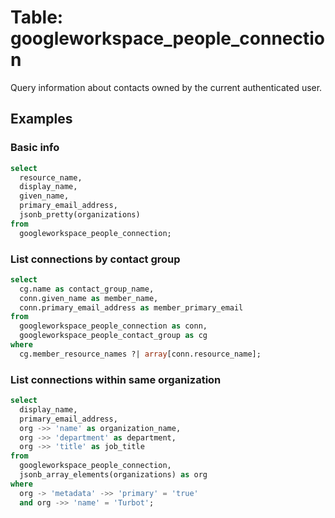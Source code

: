 # Table: googleworkspace_people_connection

Query information about contacts owned by the current authenticated user.

## Examples

### Basic info

```sql
select
  resource_name,
  display_name,
  given_name,
  primary_email_address,
  jsonb_pretty(organizations)
from
  googleworkspace_people_connection;
```

### List connections by contact group

```sql
select
  cg.name as contact_group_name,
  conn.given_name as member_name,
  conn.primary_email_address as member_primary_email
from
  googleworkspace_people_connection as conn,
  googleworkspace_people_contact_group as cg
where
  cg.member_resource_names ?| array[conn.resource_name];
```

### List connections within same organization

```sql
select
  display_name,
  primary_email_address,
  org ->> 'name' as organization_name,
  org ->> 'department' as department,
  org ->> 'title' as job_title
from
  googleworkspace_people_connection,
  jsonb_array_elements(organizations) as org
where
  org -> 'metadata' ->> 'primary' = 'true'
  and org ->> 'name' = 'Turbot';
```
